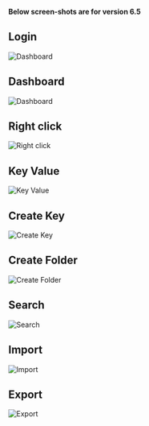 **Below screen-shots are for version 6.5**

Login
--------
![Dashboard](https://i.imgur.com/LwQOSsg.png "Login")

Dashboard
--------
![Dashboard](https://i.imgur.com/pDBDbdV.png "Dashboard")

Right click
--------
![Right click](https://i.imgur.com/PipmILT.png "Right click")

Key Value
--------
![Key Value](https://i.imgur.com/MfgXf6v.png "Key Value")

Create Key
--------
![Create Key](https://i.imgur.com/11T6PSR.png "Create Key")

Create Folder
--------
![Create Folder](https://i.imgur.com/SSMccG3.png "Create Folder")

Search 
-------
![Search](https://i.imgur.com/60g9Was.png "Search")

Import 
-------
![Import](https://i.imgur.com/8pevOdD.png "Import")

Export
-------
![Export](https://i.imgur.com/dfJX6P3.png "Export")
